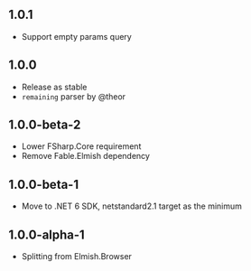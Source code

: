 ## 1.0.1
* Support empty params query

## 1.0.0
* Release as stable
* `remaining` parser by @theor

## 1.0.0-beta-2
* Lower FSharp.Core requirement
* Remove Fable.Elmish dependency

## 1.0.0-beta-1
* Move to .NET 6 SDK, netstandard2.1 target as the minimum

## 1.0.0-alpha-1
* Splitting from Elmish.Browser

